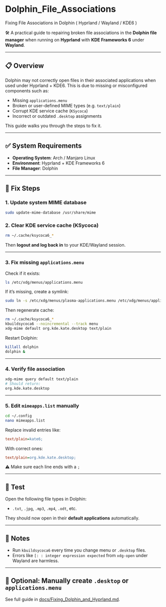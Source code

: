 # Dolphin_File_Associations
Fixing File Associations in Dolphin  ( Hyprland / Wayland / KDE6 )


🛠️ A practical guide to repairing broken file associations in the **Dolphin file manager** when running on **Hyprland** with **KDE Frameworks 6** under **Wayland**.

---

## 📋 Overview

Dolphin may not correctly open files in their associated applications when used under Hyprland + KDE6. This is due to missing or misconfigured components such as:

- Missing `applications.menu`
- Broken or user-defined MIME types (e.g. `text/plain`)
- Corrupt KDE service cache (`KSycoca`)
- Incorrect or outdated `.desktop` assignments

This guide walks you through the steps to fix it.

---

## ✅ System Requirements

- **Operating System**: Arch / Manjaro Linux  
- **Environment**: Hyprland + KDE Frameworks 6  
- **File Manager**: Dolphin  

---

## 🔧 Fix Steps

### 1. Update system MIME database

```bash
sudo update-mime-database /usr/share/mime
```

### 2. Clear KDE service cache (KSycoca)

```bash
rm ~/.cache/ksycoca6_*
```

Then **logout and log back in** to your KDE/Wayland session.

---

### 3. Fix missing `applications.menu`

Check if it exists:

```bash
ls /etc/xdg/menus/applications.menu
```

If it’s missing, create a symlink:

```bash
sudo ln -s /etc/xdg/menus/plasma-applications.menu /etc/xdg/menus/applications.menu
```

Then regenerate cache:

```bash
rm ~/.cache/ksycoca6_*
kbuildsycoca6 --noincremental --track menu
xdg-mime default org.kde.kate.desktop text/plain
```

Restart Dolphin:

```bash
killall dolphin
dolphin &
```

---

### 4. Verify file association

```bash
xdg-mime query default text/plain
# Should return:
org.kde.kate.desktop
```

---

### 5. Edit `mimeapps.list` manually

```bash
cd ~/.config
nano mimeapps.list
```

Replace invalid entries like:

```ini
text/plain=kate6;
```

With correct ones:

```ini
text/plain=org.kde.kate.desktop;
```

⚠️ Make sure each line ends with a `;`

---

## 🧪 Test

Open the following file types in Dolphin:

- `.txt`, `.jpg`, `.mp3`, `.mp4`, `.odt`, etc.

They should now open in their **default applications** automatically.

---

## 📝 Notes

- Run `kbuildsycoca6` every time you change menu or `.desktop` files.
- Errors like `[: : integer expression expected` from `xdg-open` under Wayland are harmless.

---

## 🧩 Optional: Manually create `.desktop` or `applications.menu`

See full guide in [docs/Fixing_Dolphin_and_Hyprland.md](docs/Fixing_Dolphin_and_Hyprland.md).


